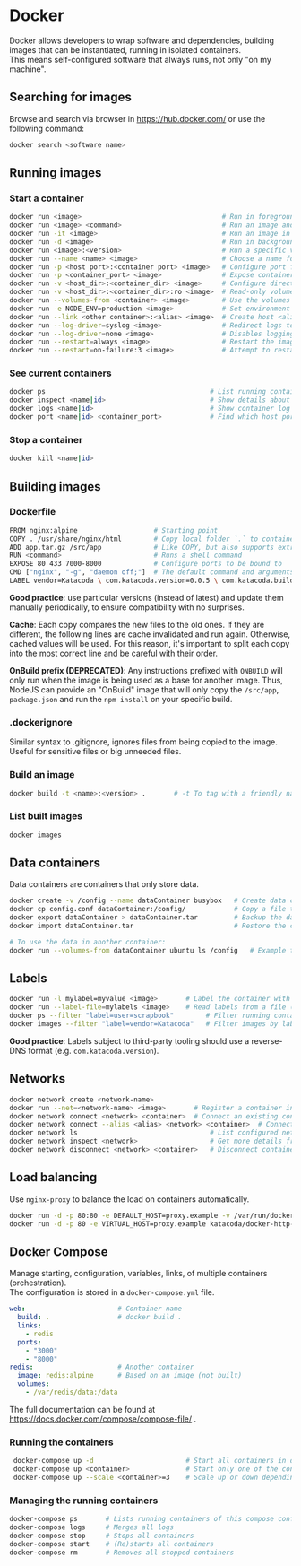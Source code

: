 # Docker

Docker allows developers to wrap software and dependencies, building images that can be instantiated, running in isolated containers.  
This means self-configured software that always runs, not only "on my machine".

## Searching for images

Browse and search via browser in https://hub.docker.com/ or use the following command:

```bash
docker search <software name>
```

## Running images

### Start a container

```bash
docker run <image>                                   # Run in foreground
docker run <image> <command>                         # Run an image and execute a command
docker run -it <image>                               # Run an image in interactive mode (eg: shell)
docker run -d <image>                                # Run in background (detached)
docker run <image>:<version>                         # Run a specific version (default is 'latest')
docker run --name <name> <image>                     # Choose a name for the container
docker run -p <host port>:<container port> <image>   # Configure port forwarding
docker run -p <container_port> <image>               # Expose container port in a random host port
docker run -v <host_dir>:<container_dir> <image>     # Configure directory mapping (file persistence, containers are stateless by default)
docker run -v <host_dir>:<container_dir>:ro <image>  # Read-only volume
docker run --volumes-from <container> <image>        # Use the volumes mapping from another container
docker run -e NODE_ENV=production <image>            # Set environment variables
docker run --link <other container>:<alias> <image>  # Create host <alias> in the new container, connecting to another
docker run --log-driver=syslog <image>               # Redirect logs to syslog
docker run --log-driver=none <image>                 # Disables logging
docker run --restart=always <image>                  # Restart the image if it fails
docker run --restart=on-failure:3 <image>            # Attempt to restart the image 3 times if it fails
```

### See current containers

```bash
docker ps                                         # List running containers
docker inspect <name|id>                          # Show details about a given container (e.g.: IP, ports)
docker logs <name|id>                             # Show container log
docker port <name|id> <container_port>            # Find which host port maps a container port
```

### Stop a container

```bash
docker kill <name|id>
```

## Building images

### Dockerfile

```bash
FROM nginx:alpine                   # Starting point
COPY . /usr/share/nginx/html        # Copy local folder `.` to container folder.
ADD app.tar.gz /src/app             # Like COPY, but also supports extracting *.tar.gz files and remote URLs
RUN <command>                       # Runs a shell command
EXPOSE 80 433 7000-8000             # Configure ports to be bound to
CMD ["nginx", "-g", "daemon off;"]  # The default command and arguments to run when instantiated
LABEL vendor=Katacoda \ com.katacoda.version=0.0.5 \ com.katacoda.build-date=2016-07-01T10:47:29Z    # Labels
```

**Good practice**: use particular versions (instead of latest) and update them manually periodically, to ensure compatibility with no surprises.

**Cache**: Each copy compares the new files to the old ones. If they are different, the following lines are cache invalidated and run again. Otherwise, cached values will be used. For this reason, it's important to split each copy into the most correct line and be careful with their order.

**OnBuild prefix (DEPRECATED)**: Any instructions prefixed with `ONBUILD` will only run when the image is being used as a base for another image. Thus, NodeJS can provide an "OnBuild" image that will only copy the `/src/app`, `package.json` and run the `npm install` on your specific build.

### .dockerignore

Similar syntax to .gitignore, ignores files from being copied to the image. Useful for sensitive files or big unneeded files.

### Build an image

```bash
docker build -t <name>:<version> .       # -t To tag with a friendly name and version (example: webserver-image:v1)
```

### List built images

```bash
docker images
```

## Data containers

Data containers are containers that only store data.

```bash
docker create -v /config --name dataContainer busybox   # Create data container
docker cp config.conf dataContainer:/config/            # Copy a file to the container
docker export dataContainer > dataContainer.tar         # Backup the data container
docker import dataContainer.tar                         # Restore the container

# To use the data in another container:
docker run --volumes-from dataContainer ubuntu ls /config   # Example to run ubuntu and list the files in the volume
```

## Labels

```bash
docker run -l mylabel=myvalue <image>       # Label the container with a mylabel label, with the value myvalue
docker run --label-file=mylabels <image>    # Read labels from a file (each label in a line)
docker ps --filter "label=user=scrapbook"        # Filter running containers by label
docker images --filter "label=vendor=Katacoda"   # Filter images by label
```

**Good practice**: Labels subject to third-party tooling should use a reverse-DNS format (e.g. `com.katacoda.version`).

## Networks

```bash
docker network create <network-name>
docker run --net=<network-name> <image>       # Register a container in a network to communicate with others in that network
docker network connect <network> <container>  # Connect an existing container to a network
docker network connect --alias <alias> <network> <container>  # Connect an existing container to a network, assigning it an alias
docker network ls                                 # List configured networks
docker network inspect <network>                  # Get more details from a network (including connected containers)
docker network disconnect <network> <container>   # Disconnect container from a network
```

## Load balancing

Use `nginx-proxy` to balance the load on containers automatically.

```bash
docker run -d -p 80:80 -e DEFAULT_HOST=proxy.example -v /var/run/docker.sock:/tmp/docker.sock:ro --name nginx jwilder/nginx-proxy
docker run -d -p 80 -e VIRTUAL_HOST=proxy.example katacoda/docker-http-server # For each desired container to balance
```

## Docker Compose

Manage starting, configuration, variables, links, of multiple containers (orchestration).  
The configuration is stored in a `docker-compose.yml` file.

```yml
web:                       # Container name
  build: .                 # docker build .
  links:
    - redis
  ports:
    - "3000"
    - "8000"
redis:                     # Another container
  image: redis:alpine      # Based on an image (not built)
  volumes:
    - /var/redis/data:/data
```

The full documentation can be found at https://docs.docker.com/compose/compose-file/ .

### Running the containers

```bash
 docker-compose up -d                       # Start all containers in detached mode
 docker-compose up <container>              # Start only one of the containers
 docker-compose up --scale <container>=3    # Scale up or down depending on container name
```

### Managing the running containers

```bash
docker-compose ps       # Lists running containers of this compose configuration
docker-compose logs     # Merges all logs
docker-compose stop     # Stops all containers
docker-compose start    # (Re)starts all containers
docker-compose rm       # Removes all stopped containers
```

